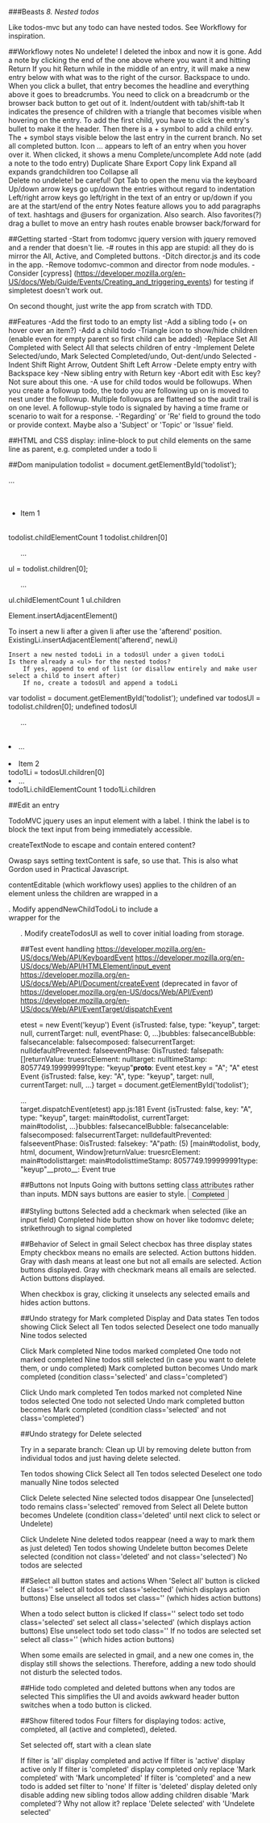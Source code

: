 ###Beasts _8. Nested todos_

Like todos-mvc but any todo can have nested todos. See Workflowy for inspiration.

##Workflowy notes
No undelete! I deleted the inbox and now it is gone.
Add a note by clicking the end of the one above where you want it and hitting Return
	If you hit Return while in the middle of an entry, it will make a new entry below with what was to the right of the cursor. Backspace to undo.
When you click a bullet, that entry becomes the headline and everything above it goes to breadcrumbs.
	You need to click on a breadcrumb or the browser back button to get out of it.
Indent/outdent with tab/shift-tab
It indicates the presence of children with a triangle that becomes visible when hovering on the entry.
To add the first child, you have to click the entry's bullet to make it the header. Then there is a +
symbol to add a child entry.
The + symbol stays visible below the last entry in the current branch.
No set all completed button.
Icon ... appears to left of an entry when you hover over it.
	When clicked, it shows a menu
		Complete/uncomplete
		Add note (add a note to the todo entry)
		Duplicate
		Share
		Export
		Copy link
		Expand all		expands grandchildren too 
		Collapse all	 
		Delete			no undelete! be careful!
Opt Tab to open the menu via the keyboard
Up/down arrow keys go up/down the entries without regard to indentation
Left/right arrow keys go left/right in the text of an entry or up/down if you are at the start/end of the entry
Notes feature allows you to add paragraphs of text.
hashtags and @users for organization. Also search. Also favorites(?)
drag a bullet to move an entry
hash routes enable browser back/forward for 

##Getting started
-Start from todomvc jquery version with jquery removed and a render that doesn't lie.
-\# routes in this app are stupid: all they do is mirror the All, Active, and Completed buttons.
-Ditch director.js and its code in the app.
-Remove todomvc-common and director from node modules.
-Consider [cypress] (https://developer.mozilla.org/en-US/docs/Web/Guide/Events/Creating_and_triggering_events) for testing if simpletest doesn't work out.

On second thought, just write the app from scratch with TDD.





##Features
-Add the first todo to an empty list
-Add a sibling todo (+ on hover over an item?)
-Add a child todo
-Triangle icon to show/hide children (enable even for empty parent so first child can be added)
-Replace Set All Completed with Select All that selects children of entry
-Implement Delete Selected/undo, Mark Selected Completed/undo, Out-dent/undo Selected
-Indent Shift Right Arrow, Outdent Shift Left Arrow
-Delete empty entry with Backspace key
-New sibling entry with Return key
-Abort edit with Esc key? Not sure about this one.
-A use for child todos would be followups. When you create a followup todo, the todo you are following up on is moved to nest under the followup. Multiple followups are flattened so the audit trail is on one level. A followup-style todo is signaled by having a time frame or scenario to wait for a response.
-'Regarding' or 'Re' field to ground the todo or provide context. Maybe also a 'Subject' or 'Topic' or 'Issue' field.

##HTML and CSS
display: inline-block to put child elements on the same line as parent, e.g. completed under a todo li

##Dom manipulation
todolist = document.getElementById('todolist');
<main id=​"todolist">​…​</main>​<ul>​<li id=​"p1ykai64y5">​Item 1​</li>​</ul>​</main>​
todolist.childElementCount
1
todolist.children[0]
<ul>​…​</ul>​
ul = todolist.children[0];
<ul>​…​</ul>​
ul.childElementCount
1
ul.children

Element.insertAdjacentElement()

To insert a new li after a given li after use the 'afterend' position.
ExistingLi.insertAdjacentElement('afterend', newLi)

	Insert a new nested todoLi in a todosUl under a given todoLi
	Is there already a <ul> for the nested todos?
		If yes, append to end of list (or disallow entirely and make user select a child to insert after)
		If no, create a todosUl and append a todoLi

var todolist = document.getElementById('todolist');
undefined
var todosUl = todolist.children[0];
undefined
todosUl
<ul>​…​</ul>​<li id=​"4mzn8roui0v">​…​</li>​<li id=​"k1drmuvxit">​Item 2​</li>​</ul>​
todo1Li = todosUl.children[0]
<li id=​"4mzn8roui0v">​…​</li>​
todo1Li.childElementCount
1
todo1Li.children

##Edit an entry

TodoMVC jquery uses an input element with a label. I think the label
is to block the text input from being immediately accessible.

createTextNode to escape and contain entered content?

Owasp says setting textContent is safe, so use that. This is also what Gordon
used in Practical Javascript.

contentEditable (which workflowy uses) applies to the children of an element unless the children
are wrapped in a <div>.
	Modify appendNewChildTodoLi to include a <div> wrapper for the <ul>.
	Modify createTodosUl as well to cover initial loading from storage.

##Test event handling
https://developer.mozilla.org/en-US/docs/Web/API/KeyboardEvent
https://developer.mozilla.org/en-US/docs/Web/API/HTMLElement/input_event
https://developer.mozilla.org/en-US/docs/Web/API/Document/createEvent (deprecated in favor of
	https://developer.mozilla.org/en-US/docs/Web/API/Event)
https://developer.mozilla.org/en-US/docs/Web/API/EventTarget/dispatchEvent

etest = new Event('keyup')
Event {isTrusted: false, type: "keyup", target: null, currentTarget: null, eventPhase: 0, …}bubbles: falsecancelBubble: falsecancelable: falsecomposed: falsecurrentTarget: nulldefaultPrevented: falseeventPhase: 0isTrusted: falsepath: []returnValue: truesrcElement: nulltarget: nulltimeStamp: 8057749.199999991type: "keyup"__proto__: Event
etest.key = "A";
"A"
etest
Event {isTrusted: false, key: "A", type: "keyup", target: null, currentTarget: null, …}
target = document.getElementById('todolist');
<main id=​"todolist">​…​</main>​
target.dispatchEvent(etest)
app.js:181 Event {isTrusted: false, key: "A", type: "keyup", target: main#todolist, currentTarget: main#todolist, …}bubbles: falsecancelBubble: falsecancelable: falsecomposed: falsecurrentTarget: nulldefaultPrevented: falseeventPhase: 0isTrusted: falsekey: "A"path: (5) [main#todolist, body, html, document, Window]returnValue: truesrcElement: main#todolisttarget: main#todolisttimeStamp: 8057749.199999991type: "keyup"__proto__: Event
true

##Buttons not Inputs
Going with buttons setting class attributes rather than inputs. MDN says buttons are easier to style. 
<button type="button" name="completed">Completed</button>

##Styling buttons
Selected add a checkmark when selected (like an input field)
Completed hide button show on hover like todomvc delete; strikethrough to signal completed

##Behavior of Select in gmail
Select checbox has three display states
	Empty checkbox means no emails are selected. Action buttons hidden.
	Gray with dash means at least one but not all emails are selected. Action buttons displayed.
	Gray with checkmark means all emails are selected. Action buttons displayed.

When checkbox is gray, clicking it unselects any selected emails and hides action buttons.

##Undo strategy for Mark completed
Display and Data states
Ten todos showing
Click Select all
Ten todos selected
Deselect one todo manually
Nine todos selected

Click Mark completed
Nine todos marked completed
One todo not marked completed
Nine todos still selected (in case you want to delete them, or undo completed)
Mark completed button becomes Undo mark completed (condition class='selected' and class='completed')

Click Undo mark completed
Ten todos marked not completed
Nine todos selected
One todo not selected
Undo mark completed button becomes Mark completed (condition class='selected' and not class='completed')

##Undo strategy for Delete selected

Try in a separate branch:
Clean up UI by removing delete button from individual todos and just having delete selected.

Ten todos showing
Click Select all
Ten todos selected
Deselect one todo manually
Nine todos selected

Click Delete selected
Nine selected todos disappear
One [unselected] todo remains
class='selected' removed from Select all
Delete button becomes Undelete (condition class='deleted' until next click to select or Undelete)

Click Undelete
Nine deleted todos reappear (need a way to mark them as just deleted)
Ten todos showing
Undelete button becomes Delete selected (condition not class='deleted' and not class='selected')
No todos are selected

##Select all button states and actions
When 'Select all' button is clicked
	If class=''
		select all todos
		set class='selected' (which displays action buttons)
	Else
		unselect all todos
		set class='' (which hides action buttons)

When a todo select button is clicked
	If class=''
		select todo
		set todo class='selected'
		set select all class='selected' (which displays action buttons)
	Else
		unselect todo
		set todo class=''
		If no todos are selected
			set select all class='' (which hides action buttons)

When some emails are selected in gmail, and a new one comes in, the display still shows the selections.
Therefore, adding a new todo should not disturb the selected todos.

##Hide todo completed and deleted buttons when any todos are selected
This simplifies the UI and avoids awkward header button switches when a todo button is clicked.

##Show filtered todos
Four filters for displaying todos: active, completed, all (active and completed), deleted.

Set selected off, start with a clean slate

If filter is 'all'
	display completed and active
If filter is 'active'
	display active only
If filter is 'completed'
	display completed only
	replace 'Mark completed' with 'Mark uncompleted'
If filter is 'completed' and a new todo is added
	set filter to 'none'
If filter is 'deleted'
	display deleted only
	disable adding new sibling todos
	allow adding children
	disable 'Mark completed'? Why not allow it?
	replace 'Delete selected' with 'Undelete selected'
